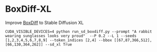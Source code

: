 # BoxDiff-XL

Improve [BoxDiff](https://github.com/showlab/BoxDiff) to Stable Diffusion XL

```shell
CUDA_VISIBLE_DEVICES=4 python run_sd_boxdiff.py --prompt "A rabbit wearing sunglasses looks very proud"  --P 0.2 --L 1 --seeds [1,2,3,4,5,6,7,8,9] --token_indices [2,4] --bbox [[67,87,366,512],[66,130,364,262]] --sd_xl True
```
